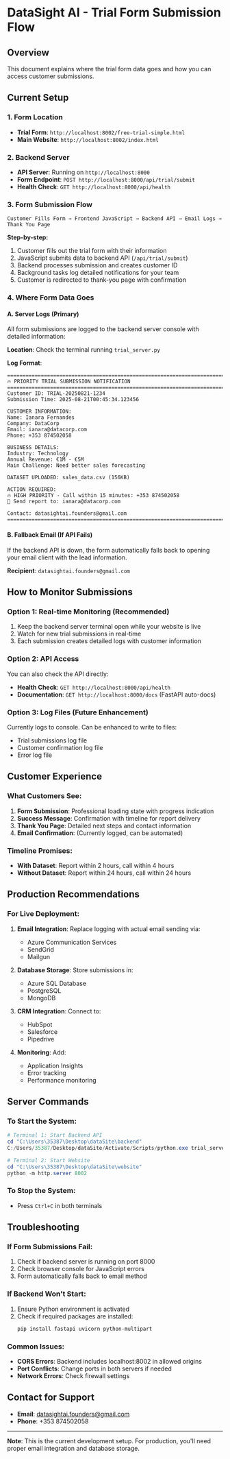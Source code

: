# DataSight AI - Trial Form Submission Flow

## Overview
This document explains where the trial form data goes and how you can access customer submissions.

## Current Setup

### 1. Form Location
- **Trial Form**: `http://localhost:8002/free-trial-simple.html`
- **Main Website**: `http://localhost:8002/index.html`

### 2. Backend Server
- **API Server**: Running on `http://localhost:8000`
- **Form Endpoint**: `POST http://localhost:8000/api/trial/submit`
- **Health Check**: `GET http://localhost:8000/api/health`

### 3. Form Submission Flow

```
Customer Fills Form → Frontend JavaScript → Backend API → Email Logs → Thank You Page
```

**Step-by-step:**
1. Customer fills out the trial form with their information
2. JavaScript submits data to backend API (`/api/trial/submit`)
3. Backend processes submission and creates customer ID
4. Background tasks log detailed notifications for your team
5. Customer is redirected to thank-you page with confirmation

### 4. Where Form Data Goes

#### A. Server Logs (Primary)
All form submissions are logged to the backend server console with detailed information:

**Location**: Check the terminal running `trial_server.py`

**Log Format**:
```
================================================================================
🔥 PRIORITY TRIAL SUBMISSION NOTIFICATION
================================================================================
Customer ID: TRIAL-20250821-1234
Submission Time: 2025-08-21T00:45:34.123456

CUSTOMER INFORMATION:
Name: Ianara Fernandes
Company: DataCorp
Email: ianara@datacorp.com
Phone: +353 874502058

BUSINESS DETAILS:
Industry: Technology
Annual Revenue: €1M - €5M
Main Challenge: Need better sales forecasting

DATASET UPLOADED: sales_data.csv (156KB)

ACTION REQUIRED:
🔥 HIGH PRIORITY - Call within 15 minutes: +353 874502058
📧 Send report to: ianara@datacorp.com

Contact: datasightai.founders@gmail.com
================================================================================
```

#### B. Fallback Email (If API Fails)
If the backend API is down, the form automatically falls back to opening your email client with the lead information.

**Recipient**: `datasightai.founders@gmail.com`

## How to Monitor Submissions

### Option 1: Real-time Monitoring (Recommended)
1. Keep the backend server terminal open while your website is live
2. Watch for new trial submissions in real-time
3. Each submission creates detailed logs with customer information

### Option 2: API Access
You can also check the API directly:
- **Health Check**: `GET http://localhost:8000/api/health`
- **Documentation**: `GET http://localhost:8000/docs` (FastAPI auto-docs)

### Option 3: Log Files (Future Enhancement)
Currently logs to console. Can be enhanced to write to files:
- Trial submissions log file
- Customer confirmation log file
- Error log file

## Customer Experience

### What Customers See:
1. **Form Submission**: Professional loading state with progress indication
2. **Success Message**: Confirmation with timeline for report delivery
3. **Thank You Page**: Detailed next steps and contact information
4. **Email Confirmation**: (Currently logged, can be automated)

### Timeline Promises:
- **With Dataset**: Report within 2 hours, call within 4 hours
- **Without Dataset**: Report within 24 hours, call within 24 hours

## Production Recommendations

### For Live Deployment:
1. **Email Integration**: Replace logging with actual email sending via:
   - Azure Communication Services
   - SendGrid
   - Mailgun

2. **Database Storage**: Store submissions in:
   - Azure SQL Database
   - PostgreSQL
   - MongoDB

3. **CRM Integration**: Connect to:
   - HubSpot
   - Salesforce
   - Pipedrive

4. **Monitoring**: Add:
   - Application Insights
   - Error tracking
   - Performance monitoring

## Server Commands

### To Start the System:
```powershell
# Terminal 1: Start Backend API
cd "C:\Users\35387\Desktop\dataSite\backend"
C:/Users/35387/Desktop/dataSite/Activate/Scripts/python.exe trial_server.py

# Terminal 2: Start Website
cd "C:\Users\35387\Desktop\dataSite\website"
python -m http.server 8002
```

### To Stop the System:
- Press `Ctrl+C` in both terminals

## Troubleshooting

### If Form Submissions Fail:
1. Check if backend server is running on port 8000
2. Check browser console for JavaScript errors
3. Form automatically falls back to email method

### If Backend Won't Start:
1. Ensure Python environment is activated
2. Check if required packages are installed:
   ```powershell
   pip install fastapi uvicorn python-multipart
   ```

### Common Issues:
- **CORS Errors**: Backend includes localhost:8002 in allowed origins
- **Port Conflicts**: Change ports in both servers if needed
- **Network Errors**: Check firewall settings

## Contact for Support
- **Email**: datasightai.founders@gmail.com
- **Phone**: +353 874502058

---
**Note**: This is the current development setup. For production, you'll need proper email integration and database storage.

